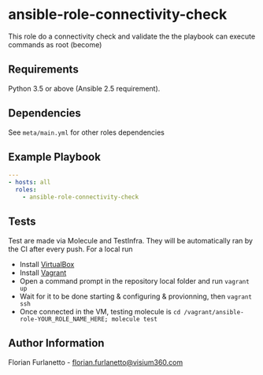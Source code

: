 # ansible-role-connectivity-check

This role do a connectivity check and validate the the playbook can execute commands as root (become)

Requirements
------------

Python 3.5 or above (Ansible 2.5 requirement).

Dependencies
------------

See `meta/main.yml` for other roles dependencies

Example Playbook
----------------

```yaml
---
- hosts: all
  roles:
    - ansible-role-connectivity-check
```

Tests
-----

Test are made via Molecule and TestInfra. They will be automatically ran by the CI after every push. For a local run

- Install [VirtualBox](https://www.virtualbox.org/wiki/Downloads)
- Install [Vagrant](https://www.vagrantup.com/downloads.html)
- Open a command prompt in the repository local folder and run `vagrant up`
- Wait for it to be done starting & configuring & provionning, then `vagrant ssh`
- Once connected in the VM, testing molecule is `cd /vagrant/ansible-role-YOUR_ROLE_NAME_HERE; molecule test`

Author Information
------------------

Florian Furlanetto - florian.furlanetto@visium360.com
